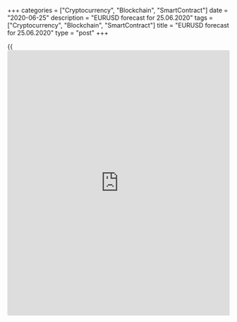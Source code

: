 +++
categories = ["Cryptocurrency", "Blockchain", "SmartContract"]
date = "2020-06-25"
description = "EURUSD forecast for 25.06.2020"
tags = ["Cryptocurrency", "Blockchain", "SmartContract"]
title = "EURUSD forecast for 25.06.2020"
type = "post"
+++

{{<iframe id="large-banner" src="https://www.bounty.group/#slide=23.0" width="100%" height="600" scrolling="no" style="border: 0px solid rgb(216, 221, 230); border-radius: 3px;">}}

June 25, 2020

June 25, 2020

The S&P 500 sends the euro downDmitri Demidenko

## The drop of the US stock market sets the EUR/USD bulls back

When the US stock indexes feature strong moves all the other trading
assets are forgotten. Investors are focused too much on the global risk
appetite to miss the second S&P 500 drop in the last ten days, which in
its depth is among the TOP 15 of the worst crashes in the S&P 500 5-year
[history](https://www.fixpro.org/post/chargeless-historical-data-api-backtesting/) before the pandemic. Sharp drops remind that COVID-19 hasn’t
been defeated and the US economy may not rebound quickly. Besides, if
something has happened twice, I could happen for the third time. As I
wrote earlier, the drop of the S&P 500 below the psychologically
important level of 3000 will be a disaster for the [EUR/USD][1] bulls

The stock market depends on the [news](https://www.letsplayfx.com/blog/forex-news-website/) about the pandemic. The number of
coronavirus cases has increased to 36,000, which is close to the record
number of 36426 recorded in April. The governors of some states are
going to require people arriving from states with high coronavirus rates
to quarantine for 14 days. This sent the US stock indexes down.
Investors are concerned that this is not just a temporary correction.
The situation could be worse, and the US may lock down the economy
again. The S&P 500 bulls bet on an improvement of the epidemiological
situation in the U.S and the quick rebound of the US economy after the
pandemic. This investment idea doesn’t seem relevant now.

Remarkably, the US stocks follow the IMF forecasts. The IMF downgraded
the projections for the global GDP growth in 2020 to -4.9%, compared to
the April reading of -3%. The international organization says the social
distancing has hit the economic activity stronger than it was previously
gauged. The global economy will take more time to recover than it was
earlier expected. The current crisis is the worst since the Great
Depression in the 1930s. It will cost the global economy $12.5 trillion,
and the global debt will be up by 19 basis points in a year, at 101% of
GDP. However, unlike the events of the beginning of the last century,
the world economy will be able to recover in 2021-2022, it will not take
a decade to reach pre-crisis levels.

 **IMF projections for GDP**

![LiteForex: EURUSD forecast for 25.06.2020][2]

 _Source: Financial Times_

The IMF expects the US GDP to contract by 8% this year and grow by 4.5%
next year. China’s economy will expand by 1% and 8.2% over the same
periods. If then the countries return to the growth rates that were
before the pandemic, then, already in 2029, China will outperform the
U.S. Donald Trump will do his best so that it won’t happen. Therefore,
the escalation of the US-China trade war is a matter of time, though I
don’t think it will start before the US presidential election.

In the meanwhile, the US targets the EU, as it has outlined a list of
products worth $3.1 billion whose import tariffs can be increased
because of the Airbus illegal state subsidies. Could it have encouraged
the euro buyers? The drop in the US stock market and the talks about
trade wars have discouraged the [EUR/USD][1] bulls who are going to
fight for the supports at 1.124 and 1.117. If these supports are broken
out, bears could develop a deeper correction.

* * *

P.S. Did you like my article? Share it in social networks: it will be
the best “thank you" :)

Ask me questions and comment below. I’ll be glad to answer your
questions and give necessary explanations.

 **Useful links:**

  * I recommend trying to trade with a reliable broker [here][3]. The system allows you to trade by yourself or copy successful traders from all across the globe.
  * Use my promo-code BLOG for getting deposit bonus 50% on LiteForex platform. Just enter this code in the appropriate field while [depositing][4] your trading account.
  * Telegram channel with high-quality analytics, Forex reviews, training articles, and other useful things for traders <t.me/liteforex>

## Price chart of EURUSD in real time mode

![The S&P 500 sends the euro down][5]

The content of this article reflects the author’s opinion and does not
necessarily reflect the official position of LiteForex. The material
published on this page is provided for informational purposes only and
should not be considered as the provision of investment advice for the
purposes of Directive 2004/39/EC.

Rate this article:

{{value}}

( {{count}} {{title}} )

   1. my.liteforex.com/trading/chart?symbol=EURUSD&returnUrl=true
   2. cdn.liteforex.com/cache/uploads/blog_post/eurusd/ifm-forecast-25-06-20.jpg?w=30&s=0d774aef0615cecc4eab1300a70c2ab4
   3. my.liteforex.com/?category=analysts-opinions&slug=the-sp-500-sends-the-euro-down&openPopup=%2Fregistration%2Fpopup&utm_source=blog&utm_medium=article&utm_campaign=bonus
   4. my.liteforex.com/deposit/?category=analysts-opinions&slug=the-sp-500-sends-the-euro-down&promo_code=BLOG&utm_source=blog&utm_medium=article&utm_campaign=bonus
   5. cdn.liteforex.com/cache/uploads/blog_post/eurusd/liteforex-blog-eurusd-25-06-20.jpg?q=75&w=1000&s=615cab3e4db1fb2c8cd8f91095375400